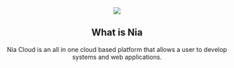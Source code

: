<div align="center">
<img src="https://i.ibb.co/1mhS3d1/welcome-to-Home.png" align="center"/>

## What is Nia

Nia Cloud is an all in one cloud based platform that allows a user to develop systems and web applications.
</div>


